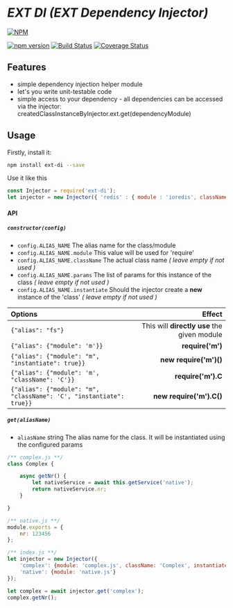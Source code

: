 # _**EXT DI (EXT Dependency Injector)**_
[![NPM](https://nodei.co/npm/ext-di.png)](https://nodei.co/npm/ext-di/)

[![npm version](https://badge.fury.io/js/ext-di.svg)](https://badge.fury.io/js/ext-di)
[![Build Status](https://travis-ci.com/ashantyk/ext-di.svg?branch=master)](https://travis-ci.org/ashantyk/ext-di)
[![Coverage Status](https://coveralls.io/repos/github/ashantyk/ext-di/badge.svg?branch=master)](https://coveralls.io/github/ashantyk/ext-di?branch=master)

## Features

- simple dependency injection helper module
- let's you write unit-testable code 
- simple access to your dependency - all dependencies can be accessed via the injector: createdClassInstanceByInjector.ext.get(dependencyModule)
 
## Usage

Firstly, install it:

```bash
npm install ext-di --save
```

Use it like this

```js
const Injector = require('ext-di');
let injector = new Injector({ 'redis' : { module : 'ioredis', className : 'Redis' }});
```

#### API

##### `constructor(config)`
  
- `config.ALIAS_NAME` The alias name for the class/module
- `config.ALIAS_NAME.module` This value will be used for 'require'
- `config.ALIAS_NAME.className` The actual class name *( leave empty if not used )*
- `config.ALIAS_NAME.params` The list of params for this instance of the class *( leave empty if not used )*
- `config.ALIAS_NAME.instantiate` Should the injector create a __new__ instance of the 'class' *( leave empty if not used )*

|Options|Effect|
|:---|---:|
|`{"alias": "fs"}`|This will __directly use__ the given module|
|`{"alias": {"module": 'm'}}`|__require('m')__| 
|`{"alias": {"module": "m", "instantiate": true}}`|__new require('m')()__|
|`{"alias": {"module": 'm', "className": 'C'}}`|__require('m').C__|
|`{"alias": {"module": "m", "className": 'C', "instantiate": true}}`|__new require('m').C()__|

##### `get(aliasName)`
  
- `aliasName` string The alias name for the class. It will be instantiated using the configured params

```javascript
/** complex.js **/
class Complex {

    async getNr() {
        let nativeService = await this.getService('native');
        return nativeService.nr;
    }

}

/** native.js **/
module.exports = {
    nr: 123456
};

/** index.js **/
let injector = new Injector({
    'complex': {module: 'complex.js', className: 'Complex', instantiate: true},
    'native': {module: 'native.js'}
});

let complex = await injector.get('complex');
complex.getNr();
```